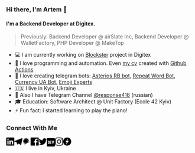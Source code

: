 ### Hi there, I'm Artem 👋

#### I'm a Backend Developer at Digitex.
> Previously: Backend Developer @ airSlate Inc, Backend Developer @ WalletFactory, PHP Developer @ MakeTop

- 💻 I am currently working on [Blockster][blockster] project in Digitex
- 👾 I love programming and automation. Even [my cv][cv] created with [Github Actions][cv_actions]
- 🎱 I love creating telegram bots: [Asterios RB bot][asterios], [Repeat Word Bot][repeat], [Currency UA Bot][currency], [Emoji Experts][emoji]
- 🇺🇦 I live in Kyiv, Ukraine
- 📝 Also I have Telegram Channel [@response418][channel] (russian)
- 🎓 Education: Software Architect @ Unit Factory (Ecole 42 Kyiv)
- ⚡ Fun fact: I started learning to play the piano!

### Connect With Me

[<img align="left" alt="omentes | LinkedIn" width="22px" src="linkedin.svg" />][linkedin]
[<img align="left" alt="omentes | Telegram" width="22px" src="telegram.svg" />][telegram]
[<img align="left" alt="omentes | Habr" width="22px" src="habr.svg" />][habr]
[<img align="left" alt="omentes | Facebook" width="22px" src="fb.svg" />][fb]
[<img align="left" alt="setnemo | Twitter" width="22px" src="twitter.svg" />][twitter]
[<img align="left" alt="omentes | DEV" width="22px" src="dev.svg" />][dev]
[<img align="left" alt="omentes | Instagram" width="22px" src="instagram.svg" />][instagram]
[<img align="left" alt="omentes | Blockster" width="22px" src="bxr.svg" />][blockster]


[//]: <> (Links section)

[blockster]: https://blockster.com/about-us/
[cv]: https://github.com/setnemo/cv/blob/main/PHP_Pakhomov_CV.pdf
[cv_actions]: https://github.com/setnemo/cv/blob/main/.github/workflows/main.yml
[asterios]: https://t.me/AsteriosRBbot
[repeat]: https://t.me/RepeatWordBot
[currency]: https://t.me/CurrencyUA_Bot
[emoji]: https://t.me/emoji_experts_bot
[channel]: https://t.me/response418
[linkedin]: https://linkedin.com/in/setnemo
[telegram]: https://t.me/setnemo
[habr]: https://habr.com/ru/users/setnemo
[fb]: https://www.facebook.com/setnemo
[twitter]: https://twitter.com/setnemo
[dev]: https://dev.to/setnemo
[instagram]: https://instagram.com/setnemo
[blockster]: https://blockster.com/artem
